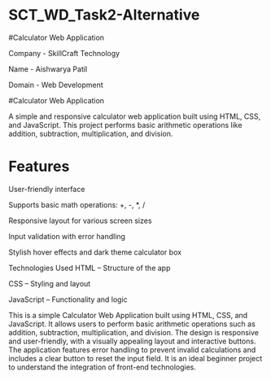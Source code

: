 
# SCT_WD_Task2-Alternative

#Calculator Web Application

Company - SkillCraft Technology

Name - Aishwarya Patil

Domain - Web Development

#Calculator Web Application

A simple and responsive calculator web application built using HTML, CSS, and JavaScript. This project performs basic arithmetic operations like addition, subtraction, multiplication, and division.

# Features
User-friendly interface

Supports basic math operations: +, -, *, /

Responsive layout for various screen sizes

Input validation with error handling

Stylish hover effects and dark theme calculator box

Technologies Used
HTML – Structure of the app

CSS – Styling and layout

JavaScript – Functionality and logic

This is a simple Calculator Web Application built using HTML, CSS, and JavaScript. It allows users to perform basic arithmetic operations such as addition, subtraction, multiplication, and division. The design is responsive and user-friendly, with a visually appealing layout and interactive buttons. The application features error handling to prevent invalid calculations and includes a clear button to reset the input field. It is an ideal beginner project to understand the integration of front-end technologies.

